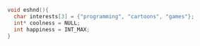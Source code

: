 ```c++ but actually c
void eshnd(){
  char interests[3] = {"programming", "cartoons", "games"};
  int* coolness = NULL;
  int happiness = INT_MAX;
}

```
